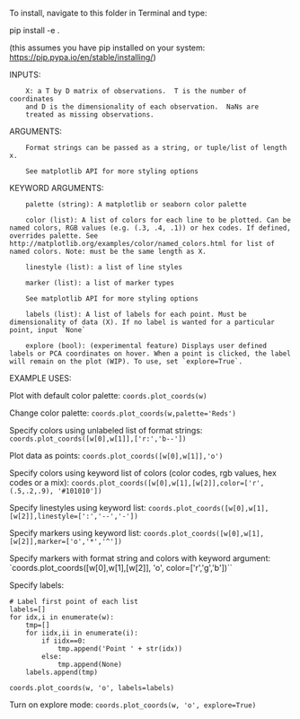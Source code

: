 To install, navigate to this folder in Terminal and type:

pip install -e .

(this assumes you have pip installed on your system: https://pip.pypa.io/en/stable/installing/)

INPUTS:

        X: a T by D matrix of observations.  T is the number of coordinates
        and D is the dimensionality of each observation.  NaNs are
        treated as missing observations.

ARGUMENTS:

        Format strings can be passed as a string, or tuple/list of length x.

        See matplotlib API for more styling options

KEYWORD ARGUMENTS:

        palette (string): A matplotlib or seaborn color palette

        color (list): A list of colors for each line to be plotted. Can be named colors, RGB values (e.g. (.3, .4, .1)) or hex codes. If defined, overrides palette. See http://matplotlib.org/examples/color/named_colors.html for list of named colors. Note: must be the same length as X.

        linestyle (list): a list of line styles

        marker (list): a list of marker types

        See matplotlib API for more styling options

        labels (list): A list of labels for each point. Must be dimensionality of data (X). If no label is wanted for a particular point, input `None`

        explore (bool): (experimental feature) Displays user defined labels or PCA coordinates on hover. When a point is clicked, the label will remain on the plot (WIP). To use, set `explore=True`.


EXAMPLE USES:

Plot with default color palette: `coords.plot_coords(w)`

Change color palette: `coords.plot_coords(w,palette='Reds')`

Specify colors using unlabeled list of format strings: `coords.plot_coords([w[0],w[1]],['r:','b--'])`

Plot data as points: `coords.plot_coords([w[0],w[1]],'o')`

Specify colors using keyword list of colors (color codes, rgb values, hex codes or a mix): `coords.plot_coords([w[0],w[1],[w[2]],color=['r', (.5,.2,.9), '#101010'])`

Specify linestyles using keyword list: `coords.plot_coords([w[0],w[1],[w[2]],linestyle=[':','--','-'])`

Specify markers using keyword list: `coords.plot_coords([w[0],w[1],[w[2]],marker=['o','*','^'])`

Specify markers with format string and colors with keyword argument: `coords.plot_coords([w[0],w[1],[w[2]], 'o', color=['r','g','b'])``

Specify labels:
```
# Label first point of each list
labels=[]
for idx,i in enumerate(w):
    tmp=[]
    for iidx,ii in enumerate(i):
        if iidx==0:
            tmp.append('Point ' + str(idx))
        else:
            tmp.append(None)
    labels.append(tmp)

coords.plot_coords(w, 'o', labels=labels)
```

Turn on explore mode: `coords.plot_coords(w, 'o', explore=True)`
